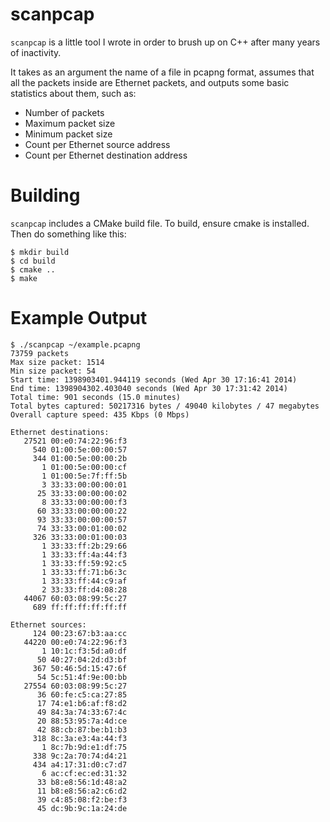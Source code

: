 scanpcap
========

`scanpcap` is a little tool I wrote in order to brush up on C++ after many
years of inactivity.

It takes as an argument the name of a file in pcapng format, assumes that
all the packets inside are Ethernet packets, and outputs some basic statistics
about them, such as:

 - Number of packets
 - Maximum packet size
 - Minimum packet size
 - Count per Ethernet source address
 - Count per Ethernet destination address

Building
========

`scanpcap` includes a CMake build file. To build, ensure cmake is installed.
Then do something like this:

    $ mkdir build
    $ cd build
    $ cmake ..
    $ make

Example Output
==============

    $ ./scanpcap ~/example.pcapng
    73759 packets
    Max size packet: 1514
    Min size packet: 54
    Start time: 1398903401.944119 seconds (Wed Apr 30 17:16:41 2014)
    End time: 1398904302.403040 seconds (Wed Apr 30 17:31:42 2014)
    Total time: 901 seconds (15.0 minutes)
    Total bytes captured: 50217316 bytes / 49040 kilobytes / 47 megabytes
    Overall capture speed: 435 Kbps (0 Mbps)

    Ethernet destinations:
       27521 00:e0:74:22:96:f3
         540 01:00:5e:00:00:57
         344 01:00:5e:00:00:2b
           1 01:00:5e:00:00:cf
           1 01:00:5e:7f:ff:5b
           3 33:33:00:00:00:01
          25 33:33:00:00:00:02
           8 33:33:00:00:00:f3
          60 33:33:00:00:00:22
          93 33:33:00:00:00:57
          74 33:33:00:01:00:02
         326 33:33:00:01:00:03
           1 33:33:ff:2b:29:66
           1 33:33:ff:4a:44:f3
           1 33:33:ff:59:92:c5
           1 33:33:ff:71:b6:3c
           1 33:33:ff:44:c9:af
           2 33:33:ff:d4:08:28
       44067 60:03:08:99:5c:27
         689 ff:ff:ff:ff:ff:ff

    Ethernet sources:
         124 00:23:67:b3:aa:cc
       44220 00:e0:74:22:96:f3
           1 10:1c:f3:5d:a0:df
          50 40:27:04:2d:d3:bf
         367 50:46:5d:15:47:6f
          54 5c:51:4f:9e:00:bb
       27554 60:03:08:99:5c:27
          36 60:fe:c5:ca:27:85
          17 74:e1:b6:af:f8:d2
          49 84:3a:74:33:67:4c
          20 88:53:95:7a:4d:ce
          42 88:cb:87:be:b1:b3
         318 8c:3a:e3:4a:44:f3
           1 8c:7b:9d:e1:df:75
         338 9c:2a:70:74:d4:21
         434 a4:17:31:d0:c7:d7
           6 ac:cf:ec:ed:31:32
          33 b8:e8:56:1d:48:a2
          11 b8:e8:56:a2:c6:d2
          39 c4:85:08:f2:be:f3
          45 dc:9b:9c:1a:24:de
